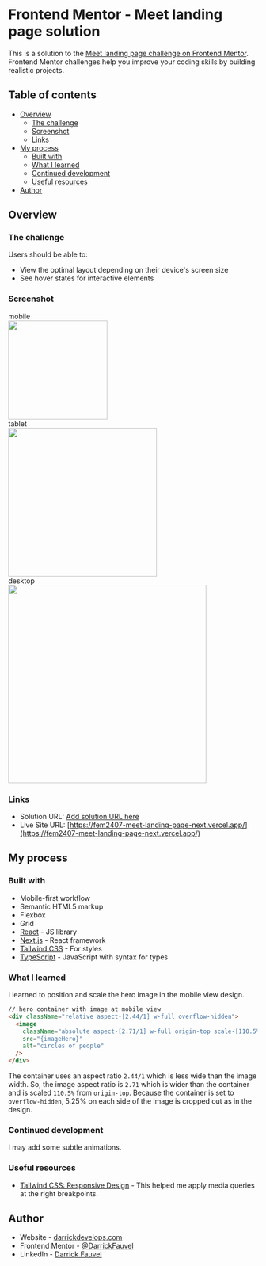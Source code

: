 # Frontend Mentor - Meet landing page solution

This is a solution to the [Meet landing page challenge on Frontend Mentor](https://www.frontendmentor.io/challenges/meet-landing-page-rbTDS6OUR). Frontend Mentor challenges help you improve your coding skills by building realistic projects.

## Table of contents

- [Overview](#overview)
  - [The challenge](#the-challenge)
  - [Screenshot](#screenshot)
  - [Links](#links)
- [My process](#my-process)
  - [Built with](#built-with)
  - [What I learned](#what-i-learned)
  - [Continued development](#continued-development)
  - [Useful resources](#useful-resources)
- [Author](#author)

## Overview

### The challenge

Users should be able to:

- View the optimal layout depending on their device's screen size
- See hover states for interactive elements

### Screenshot

mobile<br>
<img src="https://github.com/DarrickFauvel/fem2407-meet-landing-page-next/blob/main/screenshot-mobile.jpeg?raw=true" width="200" />
<br>
tablet<br>
<img src="https://github.com/DarrickFauvel/fem2407-meet-landing-page-next/blob/main/screenshot-tablet.jpeg?raw=true" width="300" />
<br>
desktop<br>
<img src="https://github.com/DarrickFauvel/fem2407-meet-landing-page-next/blob/main/screenshot-desktop.jpeg?raw=true" width="400" />

### Links

- Solution URL: [Add solution URL here](https://your-solution-url.com)
- Live Site URL: [https://fem2407-meet-landing-page-next.vercel.app/](https://fem2407-meet-landing-page-next.vercel.app/)

## My process

### Built with

- Mobile-first workflow
- Semantic HTML5 markup
- Flexbox
- Grid
- [React](https://reactjs.org/) - JS library
- [Next.js](https://nextjs.org/) - React framework
- [Tailwind CSS](https://tailwindcss.com/) - For styles
- [TypeScript](https://www.typescriptlang.org/) - JavaScript with syntax for types

### What I learned

I learned to position and scale the hero image in the mobile view design.

```html
// hero container with image at mobile view
<div className="relative aspect-[2.44/1] w-full overflow-hidden">
  <image
    className="absolute aspect-[2.71/1] w-full origin-top scale-[110.5%]"
    src="{imageHero}"
    alt="circles of people"
  />
</div>
```

The container uses an aspect ratio `2.44/1` which is less wide than the image width. So, the image aspect ratio is `2.71` which is wider than the container and is scaled `110.5%` from `origin-top`. Because the container is set to `overflow-hidden`, 5.25% on each side of the image is cropped out as in the design.

### Continued development

I may add some subtle animations.

### Useful resources

- [Tailwind CSS: Responsive Design](https://tailwindcss.com/docs/responsive-design) - This helped me apply media queries at the right breakpoints.

## Author

- Website - [darrickdevelops.com](https://darrickdevelops.com)
- Frontend Mentor - [@DarrickFauvel](https://www.frontendmentor.io/profile/DarrickFauvel)
- LinkedIn - [Darrick Fauvel](https://www.linkedin.com/in/darrickfauvel/)
